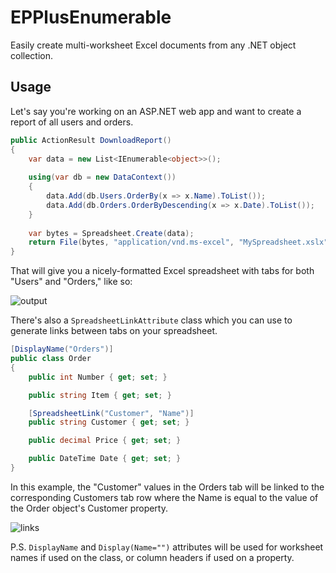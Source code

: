 # EPPlusEnumerable
Easily create multi-worksheet Excel documents from any .NET object collection.

## Usage

Let's say you're working on an ASP.NET web app and want to create a report of all users and orders.

```csharp
public ActionResult DownloadReport()
{
    var data = new List<IEnumerable<object>>();
    
    using(var db = new DataContext())
    {
        data.Add(db.Users.OrderBy(x => x.Name).ToList());
        data.Add(db.Orders.OrderByDescending(x => x.Date).ToList());
    }
    
    var bytes = Spreadsheet.Create(data);
    return File(bytes, "application/vnd.ms-excel", "MySpreadsheet.xslx");
}
```

That will give you a nicely-formatted Excel spreadsheet with tabs for both "Users" and "Orders," like so:

![output](https://raw.githubusercontent.com/bradwestness/EPPlusEnumerable/master/output.png)

There's also a `SpreadsheetLinkAttribute` class which you can use to generate links between tabs on your spreadsheet.

```csharp
[DisplayName("Orders")]
public class Order
{
    public int Number { get; set; }

    public string Item { get; set; }

    [SpreadsheetLink("Customer", "Name")]
    public string Customer { get; set; }

    public decimal Price { get; set; }

    public DateTime Date { get; set; }
}
```

In this example, the "Customer" values in the Orders tab will be linked to the corresponding Customers tab row where the Name is equal to the value of the Order object's Customer property.

![links](https://raw.githubusercontent.com/bradwestness/EPPlusEnumerable/master/links.png)

P.S. `DisplayName` and `Display(Name="")` attributes will be used for worksheet names if used on the class, or column headers if used on a property.

